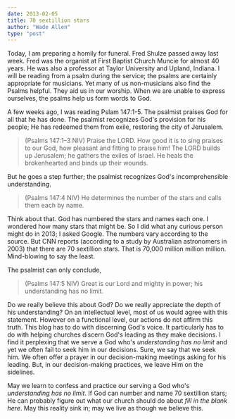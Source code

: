 ```yaml
---
date: 2013-02-05
title: 70 sextillion stars
author: "Wade Allen"
type: "post"
---
```


Today, I am preparing a homily for funeral. Fred Shulze passed away last week. Fred was the organist at First Baptist Church Muncie for almost 40 years. He was also a professor at Taylor University and Upland, Indiana. I will be reading from a psalm during the service; the psalms are certainly appropriate for musicians.  Yet many of us non-musicians also find the Psalms helpful. They aid us in our worship. When we are unable to express ourselves, the psalms help us form words to God.

A few weeks ago, I was reading Pslam 147:1-5. The psalmist praises God for all that he has done. The psalmist recognizes God's provision for his people; He has redeemed them from exile, restoring the city of Jerusalem.

>(Psalms 147:1–3 NIV) Praise the LORD. How good it is to sing praises to our God, how pleasant and fitting to praise him! The LORD builds up Jerusalem; he gathers the exiles of Israel. He heals the brokenhearted and binds up their wounds. 

But he goes a step further; the psalmist recognizes God's incomprehensible understanding. 

>(Psalms 147:4 NIV) He determines the number of the stars and calls them each by name. 

Think about that. God has numbered the stars and names each one. I wondered how many stars that might be. So I did what any curious person might do in 2013; I asked Google. The numbers vary according to the source. But CNN reports (according to a study by Australian astronomers in 2003) that there are 70 sextillion stars. That is 70,000 million million million. Mind-blowing to say the least.

The psalmist can only conclude,

>(Psalms 147:5 NIV) Great is our Lord and mighty in power; his understanding has no limit. 

Do we really believe this about God? Do we really appreciate the depth of his understanding? On an intellectual level, most of us would agree with this statement. However on a functional level, our actions do not affirm this truth. This blog has to do with discerning God's voice. It particularly has to do with helping churches discern God's leading as they make decisions. I find it perplexing that we serve a God who's *understanding has no limit* and yet we often fail to seek him in our decisions. Sure, we say that we seek him. We often offer a prayer in our decision-making meetings asking for his leading. But, in our decision-making practices, we leave Him on the sidelines.

May we learn to confess and practice our serving a God who's *understanding has no limit*. If God can number and name 70 sextillion stars; He can probably figure out what our church should do about *fill in the blank here*. May this reality sink in; may we live as though we believe this.
